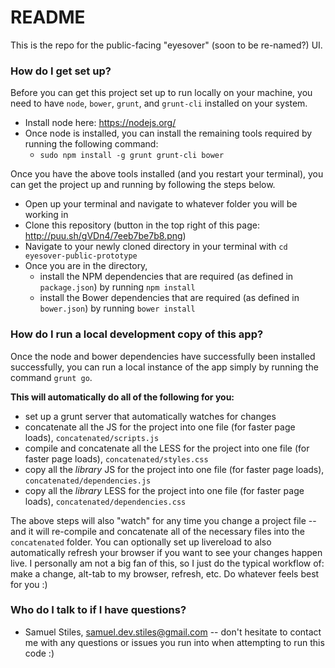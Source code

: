 # README #

This is the repo for the public-facing "eyesover" (soon to be re-named?) UI.


### How do I get set up? ###

Before you can get this project set up to run locally on your machine, you need to have `node`, `bower`, `grunt`, and `grunt-cli` installed on your system.

* Install node here: https://nodejs.org/
* Once node is installed, you can install the remaining tools required by running the following command:
  * `sudo npm install -g grunt grunt-cli bower`

Once you have the above tools installed (and you restart your terminal), you can get the project up and running by following the steps below.

* Open up your terminal and navigate to whatever folder you will be working in
* Clone this repository (button in the top right of this page: http://puu.sh/gVDn4/7eeb7be7b8.png)
* Navigate to your newly cloned directory in your terminal with `cd eyesover-public-prototype`
* Once you are in the directory,
    * install the NPM dependencies that are required (as defined in `package.json`) by running `npm install`
    * install the Bower dependencies that are required (as defined in `bower.json`) by running `bower install`


### How do I run a local development copy of this app? ###

Once the node and bower dependencies have successfully been installed successfully, you can run a local instance of the app simply by running the command `grunt go`.

**This will automatically do all of the following for you:**

* set up a grunt server that automatically watches for changes
* concatenate all the JS for the project into one file (for faster page loads), `concatenated/scripts.js`
* compile and concatenate all the LESS for the project into one file (for faster page loads), `concatenated/styles.css`
* copy all the *library* JS for the project into one file (for faster page loads), `concatenated/dependencies.js`
* copy all the *library* LESS for the project into one file (for faster page loads), `concatenated/dependencies.css`

The above steps will also "watch" for any time you change a project file -- and it will re-compile and concatenate all of the necessary files into the `concatenated` folder. You can optionally set up livereload to also automatically refresh your browser if you want to see your changes happen live. I personally am not a big fan of this, so I just do the typical workflow of: make a change, alt-tab to my browser, refresh, etc. Do whatever feels best for you :)

### Who do I talk to if I have questions? ###

* Samuel Stiles, samuel.dev.stiles@gmail.com -- don't hesitate to contact me with any questions or issues you run into when attempting to run this code :)